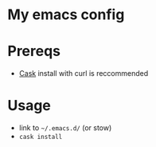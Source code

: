 # My emacs config

# Prereqs

- [Cask](https://github.com/cask/cask)
  install with curl is reccommended


# Usage

- link to `~/.emacs.d/` (or stow)
- `cask install`
